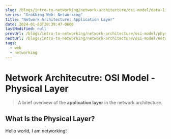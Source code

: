 ```yaml
---
slug: /blogs/intro-to-networking/network-architecture/osi-model/data-link-layer
series: "Grokking Web: Networking"
title: "Network Architecture: Application Layer"
date: 2024-01-03T20:39:47-0600
lastModified: null
prevUrl: /blogs/intro-to-networking/network-architecture/osi-model/physical-layer
nextUrl: /blogs/intro-to-networking/network-architecture/osi-model/network-layer
tags:
  - web
  - networking
---
```


# Network Architecutre: OSI Model - Physical Layer
> A brief overivew of the **application layer** in the
> network architecture.

## What Is the Physical Layer?
Hello world, I am networking!